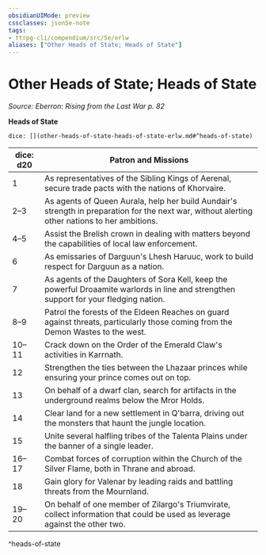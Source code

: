 ```yaml
---
obsidianUIMode: preview
cssclasses: json5e-note
tags:
- ttrpg-cli/compendium/src/5e/erlw
aliases: ["Other Heads of State; Heads of State"]
---
```

# Other Heads of State; Heads of State
*Source: Eberron: Rising from the Last War p. 82* 

**Heads of State**

`dice: [](other-heads-of-state-heads-of-state-erlw.md#^heads-of-state)`

| dice: d20 | Patron and Missions |
|-----------|---------------------|
| 1 | As representatives of the Sibling Kings of Aerenal, secure trade pacts with the nations of Khorvaire. |
| 2–3 | As agents of Queen Aurala, help her build Aundair's strength in preparation for the next war, without alerting other nations to her ambitions. |
| 4–5 | Assist the Brelish crown in dealing with matters beyond the capabilities of local law enforcement. |
| 6 | As emissaries of Darguun's Lhesh Haruuc, work to build respect for Darguun as a nation. |
| 7 | As agents of the Daughters of Sora Kell, keep the powerful Droaamite warlords in line and strengthen support for your fledging nation. |
| 8–9 | Patrol the forests of the Eldeen Reaches on guard against threats, particularly those coming from the Demon Wastes to the west. |
| 10–11 | Crack down on the Order of the Emerald Claw's activities in Karrnath. |
| 12 | Strengthen the ties between the Lhazaar princes while ensuring your prince comes out on top. |
| 13 | On behalf of a dwarf clan, search for artifacts in the underground realms below the Mror Holds. |
| 14 | Clear land for a new settlement in Q'barra, driving out the monsters that haunt the jungle location. |
| 15 | Unite several halfling tribes of the Talenta Plains under the banner of a single leader. |
| 16–17 | Combat forces of corruption within the Church of the Silver Flame, both in Thrane and abroad. |
| 18 | Gain glory for Valenar by leading raids and battling threats from the Mournland. |
| 19–20 | On behalf of one member of Zilargo's Triumvirate, collect information that could be used as leverage against the other two. |
^heads-of-state